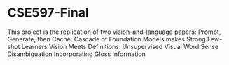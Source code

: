 # CSE597-Final
This project is the replication of two vision-and-language papers:
Prompt, Generate, then Cache: Cascade of Foundation Models makes Strong Few-shot Learners
Vision Meets Definitions: Unsupervised Visual Word Sense Disambiguation Incorporating Gloss Information

